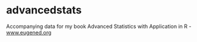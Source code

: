 # advancedstats
Accompanying data for my book Advanced Statistics with Application in R - www.eugened.org
